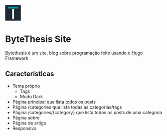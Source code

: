 <img src="themes/bytethesis/static/images/Bytethesis.png" style="width: 50px; height: 50px;">
</img>
<h1>ByteThesis Site</h1>

<p>Bytethesis é um site, blog sobre programação feito usando o <a href="https://github.com/gohugoio/hugo" target="_blank">Hugo</a> Framework</p>

<h2>Características</h2>

- Tema próprio
  - Tags
  - Modo Dark
- Página principal que lista todos os posts
- Página /categories que lista todas as categorias/tags
- Página /categories/{category} que lista todos os posts de uma categoria
- Página sobre
- Página de artigo
- Responsivo

